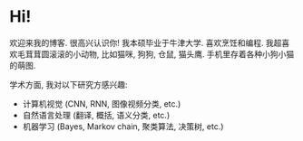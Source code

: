 # Hi!
欢迎来我的博客. 很高兴认识你!
我本硕毕业于牛津大学. 喜欢烹饪和编程.
我超喜欢毛茸茸圆滚滚的小动物, 比如猫咪, 狗狗, 仓鼠, 猫头鹰. 手机里存着各种小狗小猫的萌图.

学术方面, 我对以下研究方感兴趣:
* 计算机视觉 (CNN, RNN, 图像视频分类, etc.)
* 自然语言处理 (翻译, 概括, 语义分类, etc.)
* 机器学习 (Bayes, Markov chain, 聚类算法, 决策树, etc.)
